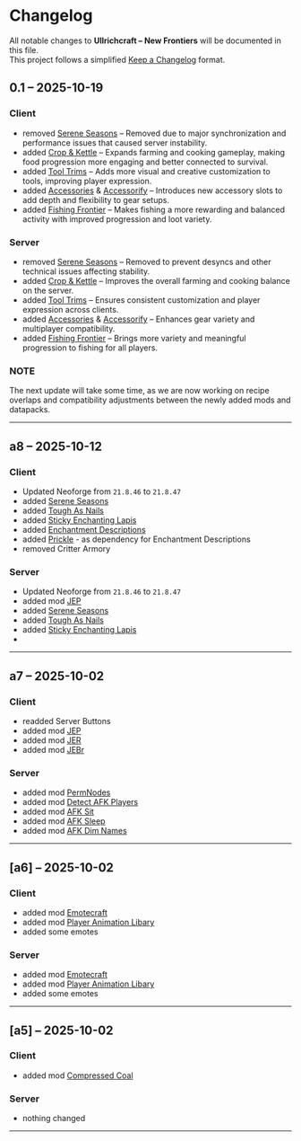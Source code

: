 # Changelog
All notable changes to **Ullrichcraft – New Frontiers** will be documented in this file.  
This project follows a simplified [Keep a Changelog](https://keepachangelog.com/) format.

## 0.1 – 2025-10-19
### Client
- removed [Serene Seasons](https://modrinth.com/mod/serene-seasons) – Removed due to major synchronization and performance issues that caused server instability.  
- added [Crop & Kettle](https://modrinth.com/datapack/crop-and-kettle) – Expands farming and cooking gameplay, making food progression more engaging and better connected to survival.
- added [Tool Trims](https://modrinth.com/datapack/tool-trims) – Adds more visual and creative customization to tools, improving player expression.  
- added [Accessories](https://modrinth.com/mod/accessories) & [Accessorify](https://modrinth.com/mod/accessorify) – Introduces new accessory slots to add depth and flexibility to gear setups.  
- added [Fishing Frontier](https://modrinth.com/datapack/fishing-frontier) – Makes fishing a more rewarding and balanced activity with improved progression and loot variety.  

### Server
- removed [Serene Seasons](https://modrinth.com/mod/serene-seasons) – Removed to prevent desyncs and other technical issues affecting stability.  
- added [Crop & Kettle](https://modrinth.com/datapack/crop-and-kettle) – Improves the overall farming and cooking balance on the server.  
- added [Tool Trims](https://modrinth.com/datapack/tool-trims) – Ensures consistent customization and player expression across clients.  
- added [Accessories](https://modrinth.com/mod/accessories) & [Accessorify](https://modrinth.com/mod/accessorify) – Enhances gear variety and multiplayer compatibility.  
- added [Fishing Frontier](https://modrinth.com/datapack/fishing-frontier) – Brings more variety and meaningful progression to fishing for all players.  

### NOTE
The next update will take some time, as we are now working on recipe overlaps and compatibility adjustments between the newly added mods and datapacks.

---

## a8 – 2025-10-12
### Client
- Updated Neoforge from `21.8.46` to `21.8.47`
- added [Serene Seasons](https://modrinth.com/mod/serene-seasons)
- added [Tough As Nails](https://modrinth.com/mod/tough-as-nails)
- added [Sticky Enchanting Lapis](https://modrinth.com/mod/sticky-enchanting-lapis)
- added [Enchantment Descriptions](https://modrinth.com/mod/enchantment-descriptions)
- added [Prickle](https://modrinth.com/mod/prickle) - as dependency for Enchantment Descriptions
- removed Critter Armory

### Server
- Updated Neoforge from `21.8.46` to `21.8.47`
- added mod [JEP](https://modrinth.com/mod/just-enough-professions-jep)
- added [Serene Seasons](https://modrinth.com/mod/serene-seasons)
- added [Tough As Nails](https://modrinth.com/mod/tough-as-nails)
- added [Sticky Enchanting Lapis](https://modrinth.com/mod/sticky-enchanting-lapis)
- 
---

## a7 – 2025-10-02
### Client
- readded Server Buttons
- added mod [JEP](https://modrinth.com/mod/just-enough-professions-jep)
- added mod [JER](https://modrinth.com/mod/just-enough-resources-jer)
- added mod [JEBr](https://modrinth.com/mod/justenoughbreeding)

### Server
- added mod [PermNodes](https://github.com/CptGummiball/PermNodes)
- added mod [Detect AFK Players](https://modrinth.com/datapack/detect-afk)
- added mod [AFK Sit](https://modrinth.com/datapack/afk-sit)
- added mod [AFK Sleep](https://modrinth.com/datapack/afk-sleep)
- added mod [AFK Dim Names](https://modrinth.com/datapack/afk-dim-names)

---

## [a6] – 2025-10-02
### Client
- added mod [Emotecraft](https://modrinth.com/mod/emotecraft)
- added mod [Player Animation Libary](https://modrinth.com/mod/player-animation-library)
- added some emotes

### Server
- added mod [Emotecraft](https://modrinth.com/mod/emotecraft)
- added mod [Player Animation Libary](https://modrinth.com/mod/player-animation-library)
- added some emotes


---

## [a5] – 2025-10-02
### Client
- added mod [Compressed Coal](https://modrinth.com/mod/dievos-compressed-coal)

### Server
- nothing changed

---

